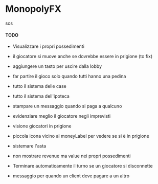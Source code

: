 # MonopolyFX

sos

#### TODO

- Visualizzare i propri possedimenti
- il giocatore si muove anche se dovrebbe essere in prigione (to fix)
- aggiungere un tasto per uscire dalla lobby
- far partire il gioco solo quando tutti hanno una pedina
- tutto il sistema delle case
- tutto il sistema dell'ipoteca
- stampare un messaggio quando si paga a qualcuno
- evidenziare meglio il giocatore negli imprevisti
- visione giocatori in prigione
- piccola icona vicino al moneyLabel per vedere se si è in prigione
- sistemare l'asta
- non mostrare revenue ma value nei propri possedimenti


- Terminare automaticamente il turno se un giocatore si disconnette
- messaggio per quando un client deve pagare a un altro

